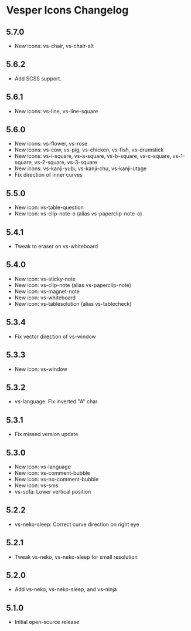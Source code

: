 # Vesper Icons Changelog

## 5.7.0

* New icons: vs-chair, vs-chair-alt

## 5.6.2

* Add SCSS support.

## 5.6.1

* New icons: vs-line, vs-line-square

## 5.6.0

* New icons: vs-flower, vs-rose
* New icons: vs-cow, vs-pig, vs-chicken, vs-fish, vs-drumstick
* New icons: vs-i-square, vs-a-square, vs-b-square, vs-c-square, vs-1-square, vs-2-square, vs-3-square
* New icons: vs-kanji-yubi, vs-kanji-chu, vs-kanji-utage
* Fix direction of inner curves

## 5.5.0

* New icon: vs-table-question
* New icon: vs-clip-note-o (alias vs-paperclip-note-o)

## 5.4.1

* Tweak to eraser on vs-whiteboard

## 5.4.0

* New icon: vs-sticky-note
* New icon: vs-clip-note (alias vs-paperclip-note)
* New icon: vs-magnet-note
* New icon: vs-whiteboard
* New icon: vs-tablesolution (alias vs-tablecheck)

## 5.3.4

* Fix vector direction of vs-window

## 5.3.3

* New icon: vs-window

## 5.3.2

* vs-language: Fix inverted "A" char

## 5.3.1

* Fix missed version update

## 5.3.0

* New icon: vs-language
* New icon: vs-comment-bubble
* New icon: vs-no-comment-bubble
* New icon: vs-sms
* vs-sofa: Lower vertical position

## 5.2.2

* vs-neko-sleep: Correct curve direction on right eye

## 5.2.1

* Tweak vs-neko, vs-neko-sleep for small resolution

## 5.2.0

* Add vs-neko, vs-neko-sleep, and vs-ninja

## 5.1.0

* Initial open-source release
